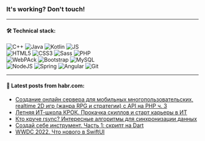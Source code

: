 ### It's working? Don't touch!

---

#### 🛠️ Technical stack:

![C++](https://img.shields.io/badge/C++-informational?logo=c%2B%2B&style=flat&logoColor=white&color=9C033A)
![Java](https://img.shields.io/badge/Java-informational?logo=java&style=flat&logoColor=white&color=007396)
![Kotlin](https://img.shields.io/badge/Kotlin-informational?logo=Kotlin&style=flat&logoColor=white&color=0095D5)
![JS](https://img.shields.io/badge/JS-informational?logo=javaScript&style=flat&logoColor=black&color=F7Df1E) <br>
![HTML5](https://img.shields.io/badge/HTML5-informational?logo=html5&style=flat&logoColor=white&color=E34F26)
![CSS3](https://img.shields.io/badge/CSS3-informational?logo=css3&style=flat&logoColor=white&color=157286)
![Sass](https://img.shields.io/badge/Saas-informational?logo=sass&style=flat&logoColor=white&color=hotpink)
![PHP](https://img.shields.io/badge/PHP-informational?logo=php&style=flat&logoColor=white&color=777BB4) <br>
![WebPAck](https://img.shields.io/badge/WebPack-informational?logo=webPack&style=flat&logoColor=white&color=FF6F00)
![Bootstrap](https://img.shields.io/badge/Bootstrap-informational?logo=Bootstrap&style=flat&logoColor=white&color=7952B3)
![MySQL](https://img.shields.io/badge/MySQL-informational?logo=MySQL&style=flat&logoColor=white&color=00f) <br>
![NodeJS](https://img.shields.io/badge/NodeJS-informational?logo=node.js&style=flat&logoColor=white&color=43853D)
![Spring](https://img.shields.io/badge/Spring-informational?logo=Spring&style=flat&logoColor=white&color=0A9EDC)
![Angular](https://img.shields.io/badge/Vue-informational?logo=vue.js&style=flat&logoColor=white&color=red)
![Git](https://img.shields.io/badge/Git-informational?logo=git&style=flat&logoColor=white&color=darkorange)

___

#### 💬 Latest posts from habr.com:

<!-- BLOG-POST-LIST:START -->
- [Создание онлайн сервера для мобильных многопользовательских, realtime 2D игр &lpar;жанра RPG и стратегии&rpar; с API на PHP ч. 3](https://habr.com/ru/post/670296/?utm_source=habrahabr&utm_medium=rss&utm_campaign=670296)
- [Летняя ИТ-школа КРОК. Прокачка скиллов и старт карьеры в ИТ](https://habr.com/ru/post/670110/?utm_source=habrahabr&utm_medium=rss&utm_campaign=670110)
- [Кто круче rsync? Интересные алгоритмы для синхронизации данных](https://habr.com/ru/post/668520/?utm_source=habrahabr&utm_medium=rss&utm_campaign=668520)
- [Создай себе инструмент. Часть 1: скрипт на Dart](https://habr.com/ru/post/670244/?utm_source=habrahabr&utm_medium=rss&utm_campaign=670244)
- [WWDC 2022. Что нового в SwiftUI](https://habr.com/ru/post/670242/?utm_source=habrahabr&utm_medium=rss&utm_campaign=670242)
<!-- BLOG-POST-LIST:END -->
